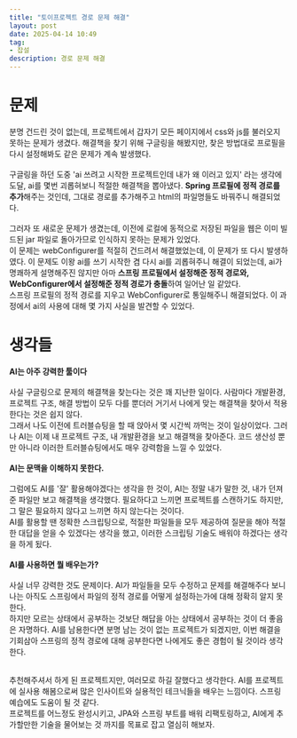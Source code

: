 ```yaml
---
title: "토이프로젝트 경로 문제 해결"
layout: post
date: 2025-04-14 10:49
tag:
- 잡설
description: 경로 문제 해결
---  
```


# 문제  

분명 건드린 것이 없는데, 프로젝트에서 갑자기 모든 페이지에서 css와 js를 불러오지 못하는 문제가 생겼다. 해결책을 찾기 위해 구글링을 해봤지만, 찾은 방법대로 프로필을 다시 설정해봐도 같은 문제가 계속 발생했다.  
&nbsp;  
구글링을 하던 도중 'ai 쓰려고 시작한 프로젝트인데 내가 왜 이러고 있지' 라는 생각에 도달, ai를 몇번 괴롭혀보니 적절한 해결책을 뽑아냈다. **Spring 프로필에 정적 경로를 추가**해주는 것인데, 그대로 경로를 추가해주고 html의 파일명들도 바꿔주니 해결되었다.  
&nbsp;  
그러자 또 새로운 문제가 생겼는데, 이전에 로컬에 동적으로 저장된 파일을 웹은 이미 빌드된 jar 파일로 돌아가므로 인식하지 못하는 문제가 있었다.  
이 문제는 webConfigurer를 적절히 건드려서 해결했었는데, 이 문제가 또 다시 발생하였다. 이 문제도 이왕 ai를 쓰기 시작한 겸 다시 ai를 괴롭혀주니 해결이 되었는데, ai가 명쾌하게 설명해주진 않지만 아마 **스프링 프로필에서 설정해준 정적 경로와, WebConfigurer에서 설정해준 정적 경로가 충돌**하여 일어난 일 같았다.  
스프링 프로필의 정적 경로를 지우고 WebConfigurer로 통일해주니 해결되었다. 이 과정에서 ai의 사용에 대해 몇 가지 사실을 발견할 수 있었다.  

# 생각들  

**AI는 아주 강력한 툴이다**  
&nbsp;  
사실 구글링으로 문제의 해결책을 찾는다는 것은 꽤 지난한 일이다. 사람마다 개발환경, 프로젝트 구조, 해결 방법이 모두 다를 뿐더러 거기서 나에게 맞는 해결책을 찾아서 적용한다는 것은 쉽지 않다.  
그래서 나도 이전에 트러블슈팅을 할 때 앉아서 몇 시간씩 까먹는 것이 일상이었다. 그러나 AI는 이제 내 프로젝트 구조, 내 개발환경을 보고 해결책을 찾아준다. 코드 생산성 뿐만 아니라 이러한 트러블슈팅에서도 매우 강력함을 느낄 수 있었다.  
&nbsp;  
**AI는 문맥을 이해하지 못한다.**  
&nbsp;  
그럼에도 AI를 '잘' 활용해야겠다는 생각을 한 것이, AI는 정말 내가 말한 것, 내가 던져준 파일만 보고 해결책을 생각했다. 필요하다고 느끼면 프로젝트를 스캔하기도 하지만, 그 말은 필요하지 않다고 느끼면 하지 않는다는 것이다.  
AI를 활용할 땐 정확한 스크립팅으로, 적절한 파일들을 모두 제공하여 질문을 해야 적절한 대답을 얻을 수 있겠다는 생각을 했고, 이러한 스크립팅 기술도 배워야 하겠다는 생각을 하게 됬다.  
&nbsp;  
**AI를 사용하면 뭘 배우는가?**  
&nbsp;  
사실 너무 강력한 것도 문제이다. AI가 파일들을 모두 수정하고 문제를 해결해주다 보니 나는 아직도 스프링에서 파일의 정적 경로를 어떻게 설정하는가에 대해 정확히 알지 못한다.  
하지만 모르는 상태에서 공부하는 것보단 해답을 아는 상태에서 공부하는 것이 더 좋음은 자명하다. AI를 남용한다면 분명 남는 것이 없는 프로젝트가 되겠지만, 이번 해결을 기회삼아 스프링의 정적 경로에 대해 공부한다면 나에게도 좋은 경험이 될 것이라 생각한다.  
&nbsp;  

추천해주셔서 하게 된 프로젝트지만, 여러모로 하길 잘했다고 생각한다. AI를 프로젝트에 실사용 해봄으로써 많은 인사이트와 실용적인 테크닉들을 배우는 느낌이다. 스프링 예습에도 도움이 될 것 같다.  
프로젝트를 어느정도 완성시키고, JPA와 스프링 부트를 배워 리팩토링하고, AI에게 추가할만한 기술을 물어보는 것 까지를 목표로 잡고 열심히 해보자.

